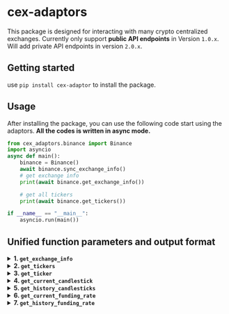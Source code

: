 # cex-adaptors
This package is designed for interacting with many crypto centralized exchanges. Currently only support **public API endpoints** in Version `1.0.x`. Will add private API endpoints in version `2.0.x`.

## Getting started
use ```pip install cex-adaptor``` to install the package.

## Usage
After installing the package, you can use the following code start using the adaptors.
**All the codes is written in async mode.**
```python
from cex_adaptors.binance import Binance
import asyncio
async def main():
    binance = Binance()
    await binance.sync_exchange_info()
    # get exchange info
    print(await binance.get_exchange_info())

    # get all tickers
    print(await binance.get_tickers())

if __name__ == "__main__":
    asyncio.run(main())
```

## Unified function parameters and output format
<details>
<summary><strong>1. <code>get_exchange_info</code></strong></summary>

#### Input
#### Output (Nested Dictionary)
</details>

<details>
<summary><strong>2. <code>get_tickers</code></strong></summary>

#### Input
```json
{
    "market": "spot"  // must be in "spot", "perp", "futures". If `null` will return all tickers on the exchange
}
```

#### Output (nested dict)
```json
{
    "BTC/USDT:USDT" : {
        "timestamp": 1630000000000,
        "instrument_id": "BTC/USDT:USDT",
        "open_time": 1630000000000,
        "close_time": 1630000000000,
        "open": 10000.0,
        "high": 11000.0,
        "low": 9000.0,
        "last": 10000.0,
        "base_volume": 1000.0,
        "quote_volume": 10000000.0,
        "price_change": 0.0,  // must in quote currency
        "price_change_percent": 0.01, // must in percentage, if 0.01 means 1%,
        "raw_data": {},
    },
  // many instrument ticker
}
```
</details>


<details>
<summary><strong>3. <code>get_ticker</code></strong></summary>

#### Input
```json
{
    "instrument_id": "BTC/USDT:USDT"  // must be instrument_id in exchange's exchange info
}
```

#### Output (Dictionary)
```json
{
    "BTC/USDT:USDT" : {
        "timestamp": 1630000000000,
        "instrument_id": "BTC/USDT:USDT",
        "open_time": 1630000000000,
        "close_time": 1630000000000,
        "open": 10000.0,
        "high": 11000.0,
        "low": 9000.0,
        "last": 10000.0,
        "base_volume": 1000.0,
        "quote_volume": 10000000.0,
        "price_change": 0.0,  // must in quote currency
        "price_change_percent": 0.01, // must in percentage, if 0.01 means 1%,
        "raw_data": {},
    }
}
```
</details>

<details>
<summary><strong>4. <code>get_current_candlestick</code></strong></summary>

#### Input
```json
{
  "instrument_id": "BTC/USDT:USDT-PERP", // required
  "interval": "1m", // required, vary from different exchanges
}
```

#### Output (List of Dictionary)
```json
{
  "timestamp": 1629350400000, // timestamp in millisecond
  "interval": "1m",
  "instrument_id": "BTC/USDT:USDT-PERP",
  "market_type": "perp", // "spot", "futures", "perp
  "open": 10000.0, // open price
  "high": 10100, // high price
  "low": 9900, // low price
  "close": 10050, // close price
  "base_volume": 1000, // volume in base currency
  "quote_volume": 10000000, // quote volume
  "contract_volume": 1000, // contract volume
  "raw_data": {} // raw data from exchange
}
```

</details>

<details>
<summary><strong>5. <code>get_history_candlesticks</code></strong></summary>

#### Input
```json
{
  "instrument_id": "BTC/USDT:USDT-PERP", // required
  "interval": "1m", // required, vary from different exchanges
  "start": 1629350400000, // optional, timestamp in millisecond
  "end": 1629350400000, // optional, timestamp in millisecond
  "num": 100, // optional, number of data to return
}
```

#### Output (List of Dictionary)
```json
[
  {
    "timestamp": 1629350400000, // timestamp in millisecond
    "interval": "1m",
    "instrument_id": "BTC/USDT:USDT-PERP",
    "market_type": "perp", // "spot", "futures", "perp
    "open": 10000.0, // open price
    "high": 10100, // high price
    "low": 9900, // low price
    "close": 10050, // close price
    "base_volume": 1000, // volume in base currency
    "quote_volume": 10000000, // quote volume
    "contract_volume": 1000, // contract volume, if is spot then will equal to base_volume
    "raw_data": {} // raw data from exchange
  },
  // many history candlesticks data
]
```


</details>

<details>
<summary><strong>6. <code>get_current_funding_rate</code></strong></summary>

#### Input
```json
{
  "instrument_id": "BTC/USDT:USDT-PERP", // required, funding rate only support futures and perp
}
```
#### Output
```json
{
  "BTC/USDT:USDT-PERP": {
    "timestamp": 1629350400000, // timestamp in millisecond
    "next_funding_time": 1629350400000, // timestamp in milliseconds
    "instrument_id": "BTC/USDT:USDT-PERP",
    "market_type": "perp",
    "funding_rate": 0.001, // funding rate in percentage, 0.01 means 1%
    "raw_data": {} // raw data from exchange
  }
}
```

</details>

<details>
<summary><strong>7. <code>get_history_funding_rate</code></strong></summary>

#### Input
```json
{
  "instrument_id": "BTC/USDT:USDT-PERP", // required, funding rate only support futures and perp
  "start": 1629350400000, // optional, timestamp in millisecond
  "end": 1629350400000, // optional, timestamp in millisecond
  "num": 100, // optional, number of data to return
}
```
**(`start`, `end`)** or **`num`** must be provided, if both provided, use **start** and **end**.

#### Output
```json
[
  {
    "timestamp": 1629350400000, // timestamp in millisecond
    "instrument_id": "BTC/USDT:USDT-PERP",
    "market_type": "perp",
    "funding_rate": 0.001, // funding rate in percentage, 0.01 means 1%
    "realized_rate": 0.001, // realized rate in percentage, 0.01 means 1%
    "raw_data": {} // raw data from exchange
  }, // many history funding rate data
]
```